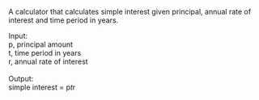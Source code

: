 A calculator that calculates simple interest given principal, annual rate of interest and time period in years.

Input: <br>
   p, principal amount<br>
   t, time period in years<br>
   r, annual rate of interest<br>
   <br>
Output:<br>
   simple interest = p*t*r

